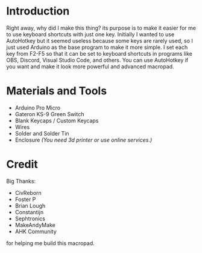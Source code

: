 # Introduction
Right away, why did I make this thing? its purpose is to make it easier for me to use keyboard shortcuts with just one key. Initially I wanted to use AutoHotkey but it seemed useless because some keys are rarely used, so I just used Arduino as the base program to make it more simple. I set each key from F2-F5 so that it can be set to keyboard shortcuts in programs like OBS, Discord, Visual Studio Code, and others. You can use AutoHotkey if you want and make it look more powerful and advanced macropad.

# Materials and Tools
- Arduino Pro Micro
- Gateron KS-9 Green Switch
- Blank Keycaps / Custom Keycaps
- Wires
- Solder and Solder Tin
- Enclosure *(You need 3d printer or use online services.)*

# Credit
Big Thanks:
- CivReborn
- Foster P
- Brian Lough
- Constantijn
- Sephtronics
- MakeAndyMake
- AHK Community

for helping me build this macropad.
